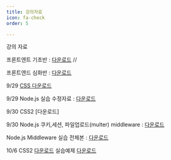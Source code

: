 ```yaml
---
title: 강의자료
icon: fa-check
order: 5

---
```

강의 자료

프론트엔트 기초반 : [다운로드](https://github.com/jhoon2816/jhoon2816.github.io/raw/master/pdf/html.pdf)  //

프론트엔드 심화반 : [다운로드](https://github.com/jhoon2816/jhoon2816.github.io/raw/master/pdf/nodejs.pdf)

9/29 [CSS 다운로드](https://github.com/jhoon2816/jhoon2816.github.io/raw/master/pdf/CSS.pdf)

9/29 Node.js 실습 수정자료 : [다운로드](https://github.com/jhoon2816/jhoon2816.github.io/raw/master/pdf/expressDemo.zip)

9/30 CSS2 [다운로드]

9/30 Node.js 쿠키,세션, 파일업로드(multer) middleware : [다운로드](https://github.com/jhoon2816/jhoon2816.github.io/raw/master/pdf/middleware.zip)

Node.js Middleware 실습 전체본 : [다운로드](https://github.com/jhoon2816/jhoon2816.github.io/raw/master/pdf/Nodejs_Middleware.zip)

10/6 CSS2 [다운로드](https://github.com/jhoon2816/jhoon2816.github.io/raw/master/pdf/CSS_2.pdf)
     실습예제 [다운로드](https://github.com/jhoon2816/jhoon2816.github.io/raw/master/pdf/com.zip)